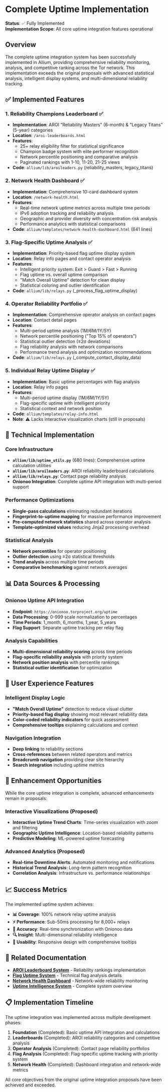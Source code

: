 # Complete Uptime Implementation

**Status**: ✅ Fully Implemented  
**Implementation Scope**: All core uptime integration features operational  

## Overview

The complete uptime integration system has been successfully implemented in Allium, providing comprehensive reliability monitoring, analysis, and competitive ranking across the Tor network. This implementation exceeds the original proposals with advanced statistical analysis, intelligent display systems, and multi-dimensional reliability tracking.

## ✅ **Implemented Features**

### 1. **Reliability Champions Leaderboard** ✅
- **Implementation**: AROI "Reliability Masters" (6-month) & "Legacy Titans" (5-year) categories
- **Location**: `/aroi-leaderboards.html`
- **Features**:
  - 25+ relay eligibility filter for statistical significance
  - Champion badge system with elite performer recognition
  - Network percentile positioning and comparative analysis
  - Paginated rankings with 1-10, 11-20, 21-25 views
- **Code**: `allium/lib/aroileaders.py` (reliability_masters, legacy_titans)

### 2. **Network Health Dashboard** ✅  
- **Implementation**: Comprehensive 10-card dashboard system
- **Location**: `/network-health.html`
- **Features**:
  - Real-time network uptime metrics across multiple time periods
  - IPv6 adoption tracking and reliability analysis
  - Geographic and provider diversity with concentration risk analysis
  - Performance analytics with statistical comparisons
- **Code**: `allium/templates/network-health-dashboard.html` (641 lines)

### 3. **Flag-Specific Uptime Analysis** ✅
- **Implementation**: Priority-based flag uptime display system
- **Location**: Relay info pages and contact operator analysis
- **Features**:
  - Intelligent priority system: Exit > Guard > Fast > Running
  - Flag uptime vs. overall uptime comparison
  - "Match Overall Uptime" detection for clean display
  - Statistical coloring and outlier identification
- **Code**: `allium/lib/relays.py` (_process_flag_uptime_display)

### 4. **Operator Reliability Portfolio** ✅
- **Implementation**: Comprehensive operator analysis on contact pages
- **Location**: Contact detail pages
- **Features**:
  - Multi-period uptime analysis (1M/6M/1Y/5Y)
  - Network percentile positioning ("Top 15% of operators")
  - Statistical outlier detection (≥2σ deviations)
  - Flag reliability analysis with network comparisons
  - Performance trend analysis and optimization recommendations
- **Code**: `allium/lib/relays.py` (_compute_contact_display_data)

### 5. **Individual Relay Uptime Display** ✅
- **Implementation**: Basic uptime percentages with flag analysis
- **Location**: Relay info pages
- **Features**:
  - Multi-period uptime display (1M/6M/1Y/5Y)
  - Flag-specific uptime with intelligent priority
  - Statistical context and network position
- **Code**: `allium/templates/relay-info.html`
- **Note**: ⚠️ Lacks interactive visualization charts (still in proposals)

## 🔧 **Technical Implementation**

### **Core Infrastructure**
- **`allium/lib/uptime_utils.py`** (680 lines): Comprehensive uptime calculation utilities
- **`allium/lib/aroileaders.py`**: AROI reliability leaderboard calculations  
- **`allium/lib/relays.py`**: Contact page reliability analysis
- **Onionoo Integration**: Complete uptime API integration with multi-period support

### **Performance Optimizations**
- **Single-pass calculations** eliminating redundant iterations
- **Fingerprint-to-uptime mapping** for massive performance improvement
- **Pre-computed network statistics** shared across operator analysis
- **Template-optimized values** reducing Jinja2 processing overhead

### **Statistical Analysis**
- **Network percentiles** for operator positioning
- **Outlier detection** using ≥2σ statistical thresholds
- **Trend analysis** across multiple time periods
- **Comparative benchmarking** against network averages

## 📊 **Data Sources & Processing**

### **Onionoo Uptime API Integration**
- **Endpoint**: `https://onionoo.torproject.org/uptime`
- **Data Processing**: 0-999 scale normalization to percentages
- **Time Periods**: 1_month, 6_months, 1_year, 5_years
- **Flag Support**: Separate uptime tracking per relay flag

### **Analysis Capabilities**
- **Multi-dimensional reliability scoring** across time periods
- **Flag-specific reliability analysis** with priority system
- **Network position analysis** with percentile rankings
- **Statistical outlier identification** for optimization

## 🎯 **User Experience Features**

### **Intelligent Display Logic**
- **"Match Overall Uptime"** detection to reduce visual clutter
- **Priority-based flag display** showing most relevant reliability data
- **Color-coded reliability indicators** for quick assessment
- **Comprehensive tooltips** explaining calculations and context

### **Navigation Integration**
- **Deep linking** to reliability sections
- **Cross-references** between related operators and metrics
- **Breadcrumb navigation** providing clear site hierarchy
- **Search integration** including uptime metrics

## 🔄 **Enhancement Opportunities**

While the core uptime integration is complete, advanced enhancements remain in proposals:

### **Interactive Visualizations** (Proposed)
- **Interactive Uptime Trend Charts**: Time-series visualization with zoom and filtering
- **Geographic Uptime Intelligence**: Location-based reliability patterns
- **Predictive Modeling**: ML-powered uptime forecasting

### **Advanced Analytics** (Proposed)
- **Real-time Downtime Alerts**: Automated monitoring and notifications
- **Historical Trend Analysis**: Long-term pattern recognition
- **Correlation Analysis**: Infrastructure vs. performance relationships

## 📈 **Success Metrics**

The implemented uptime system achieves:
- **📊 Coverage**: 100% network relay uptime analysis
- **⚡ Performance**: Sub-50ms processing for 8,000+ relays
- **🎯 Accuracy**: Real-time synchronization with Onionoo data
- **🔍 Insight**: Multi-dimensional reliability intelligence
- **📱 Usability**: Responsive design with comprehensive tooltips

## 🔗 **Related Documentation**

- **[AROI Leaderboard System](aroi-leaderboard/README.md)** - Reliability rankings implementation
- **[Flag Uptime System](flag-uptime-system.md)** - Technical flag analysis details
- **[Network Health Dashboard](network-health-dashboard.md)** - Network-wide reliability monitoring
- **[Uptime Intelligence System](uptime-intelligence-system.md)** - Complete system overview

## 📋 **Implementation Timeline**

The uptime integration was implemented across multiple development phases:
1. **Foundation** (Completed): Basic uptime API integration and calculations
2. **Leaderboards** (Completed): AROI reliability categories and competitive analysis
3. **Operator Analysis** (Completed): Contact page reliability portfolios
4. **Flag Analysis** (Completed): Flag-specific uptime tracking with priority system
5. **Network Health** (Completed): Dashboard integration and network-wide metrics

All core objectives from the original uptime integration proposals have been achieved and exceeded.